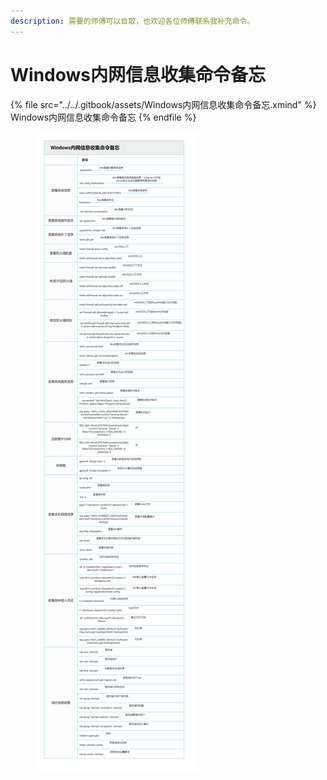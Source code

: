 ```yaml
---
description: 需要的师傅可以自取，也欢迎各位师傅联系我补充命令。
---
```


# Windows内网信息收集命令备忘

{% file src="../../.gitbook/assets/Windows内网信息收集命令备忘.xmind" %}
Windows内网信息收集命令备忘
{% endfile %}

<figure><img src="../../.gitbook/assets/1 (3).png" alt=""><figcaption></figcaption></figure>
